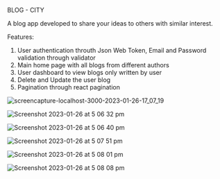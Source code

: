 BLOG - CITY

A blog app developed to share your ideas to others with similar interest.

Features:
1. User authentication throuth Json Web Token, Email and Password validation through validator
2. Main home page with all blogs from different authors
3. User dashboard to view blogs only written by user
4. Delete and Update the user blog
4. Pagination through react pagination


![screencapture-localhost-3000-2023-01-26-17_07_19](https://user-images.githubusercontent.com/25345732/214769650-6ac45aa9-a043-4ebc-9ff3-10bbb261f78a.png)

![Screenshot 2023-01-26 at 5 06 32 pm](https://user-images.githubusercontent.com/25345732/214769717-432a494b-fafd-4fc0-96b8-bac9851aaf59.jpg)

![Screenshot 2023-01-26 at 5 06 40 pm](https://user-images.githubusercontent.com/25345732/214769724-95641211-bad8-4230-bf87-e579107dbfeb.jpg)

![Screenshot 2023-01-26 at 5 07 51 pm](https://user-images.githubusercontent.com/25345732/214769733-d0a0f7ab-135e-4f3f-9edd-1a6a5bbd39b8.jpg)

![Screenshot 2023-01-26 at 5 08 01 pm](https://user-images.githubusercontent.com/25345732/214769740-8386219e-365c-4cd3-82c1-838be043bc93.jpg)

![Screenshot 2023-01-26 at 5 08 08 pm](https://user-images.githubusercontent.com/25345732/214769918-93cf0a2a-99bc-4f87-8352-656149bd832e.jpg)

